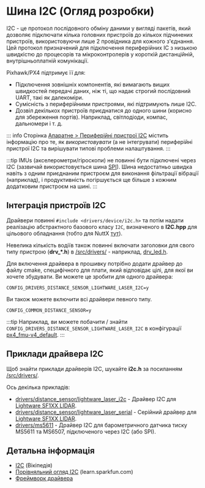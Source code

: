 # Шина I2C (Огляд розробки)

I2C - це протокол послідовного обміну даними у вигляді пакетів, який дозволяє підключати кілька головних пристроїв до кількох підчинених пристроїв, використовуючи лише 2 провідника для кожного з'єднання. Цей протокол призначений для підключення периферійних ІС з низькою швидкістю до процесорів та мікроконтролерів у короткій дистанційній, внутрішньоплатній комунікації.

Pixhawk/PX4 підтримує її для:
* Підключення зовнішніх компонентів, які вимагають вищих швидкостей передачі даних, ніж ті, що надає строгий послідовний UART, такі як далекоміри.
* Сумісність з периферійними пристроями, які підтримують лише I2C.
* Дозвіл декількох пристроїв приєднатися до одного шини (корисно для збереження портів). Наприклад, світлодіоди, компас, дальномери і т. д.

::: info Сторінка [Апаратне > Периферійні пристрої I2C](../sensor_bus/i2c_general.md) містить інформацію про те, як _використовувати_ (а не інтегрувати) периферійні пристрої I2C та вирішувати типові проблеми налаштування.
:::

:::tip IMUs (акселерометри/гіроскопи) не повинні бути підключені через I2C (зазвичай використовується шина [SPI](https://en.wikipedia.org/wiki/Serial_Peripheral_Interface_Bus)). Шина недостатньо швидка навіть з одним приєднаним пристроєм для виконання фільтрації вібрації (наприклад), і продуктивність погіршується ще більше з кожним додатковим пристроєм на шині.
:::

## Інтеграція пристроїв I2C

Драйвери повинні `#include <drivers/device/i2c.h>` та потім надати реалізацію абстрактного базового класу `I2C`, визначеного в **I2C.hpp** для цільового обладнання (тобто для NuttX [тут](https://github.com/PX4/PX4-Autopilot/blob/release/1.15/src/lib/drivers/device/nuttx/I2C.hpp)).

Невелика кількість водіїв також повинні включати заголовки для свого типу пристрою (**drv_*.h**) в [/src/drivers/](https://github.com/PX4/PX4-Autopilot/tree/release/1.15/src/drivers) - наприклад, [drv_led.h](https://github.com/PX4/PX4-Autopilot/blob/release/1.15/src/drivers/drv_led.h).

Для включення драйвера в прошивку потрібно додати драйвер до файлу cmake, специфічного для плати, який відповідає цілі, для якої ви хочете збудувати. Ви можете це зробити для одного драйвера:
```
CONFIG_DRIVERS_DISTANCE_SENSOR_LIGHTWARE_LASER_I2C=y
```

Ви також можете включити всі драйвери певного типу.
```
CONFIG_COMMON_DISTANCE_SENSOR=y
```

:::tip
Наприклад, ви можете побачити / знайти `CONFIG_DRIVERS_DISTANCE_SENSOR_LIGHTWARE_LASER_I2C` в конфігурації [px4_fmu-v4_default](https://github.com/PX4/PX4-Autopilot/blob/release/1.15/boards/px4/fmu-v4/default.px4board).
:::

## Приклади драйвера I2C

Щоб знайти приклади драйверів I2C, шукайте **i2c.h** за посиланням [/src/drivers/](https://github.com/PX4/PX4-Autopilot/tree/release/1.15/src/drivers).

Ось декілька прикладів:
* [drivers/distance_sensor/lightware_laser_i2c](https://github.com/PX4/PX4-Autopilot/tree/release/1.15/src/drivers/distance_sensor/lightware_laser_i2c) - Драйвер I2C для [Lightware SF1XX LIDAR](../sensor/sfxx_lidar.md).
* [drivers/distance_sensor/lightware_laser_serial](https://github.com/PX4/PX4-Autopilot/tree/release/1.15/src/drivers/distance_sensor/lightware_laser_serial) - Серійний драйвер для [Lightware SF1XX LIDAR](../sensor/sfxx_lidar.md).
* [drivers/ms5611](https://github.com/PX4/PX4-Autopilot/tree/release/1.15/src/drivers/barometer/ms5611) - Драйвер I2C для барометричного датчика тиску MS5611 та MS6507, підключеного через I2C (або SPI).

## Детальна інформація

* [I2C](https://en.wikipedia.org/wiki/I%C2%B2C) (Вікіпедія)
* [Порівняльний огляд I2C](https://learn.sparkfun.com/tutorials/i2c) (learn.sparkfun.com)
* [Фреймворк драйвера](../middleware/drivers.md)
